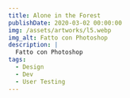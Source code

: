 ```yaml
---
title: Alone in the Forest
publishDate: 2020-03-02 00:00:00
img: /assets/artworks/l5.webp
img_alt: Fatto con Photoshop
description: |
  Fatto con Photoshop
tags:
  - Design
  - Dev
  - User Testing
---
```


